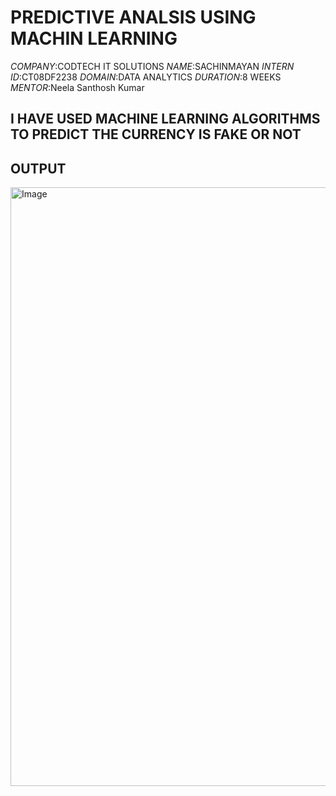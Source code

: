 # PREDICTIVE ANALSIS USING MACHIN LEARNING
*COMPANY*:CODTECH IT SOLUTIONS
*NAME*:SACHINMAYAN
*INTERN ID*:CT08DF2238
*DOMAIN*:DATA ANALYTICS
*DURATION*:8 WEEKS
*MENTOR*:Neela Santhosh Kumar
## I HAVE USED MACHINE LEARNING ALGORITHMS TO PREDICT THE CURRENCY IS FAKE OR NOT

## OUTPUT

<img width="958" alt="Image" src="https://github.com/user-attachments/assets/e69d5332-b69d-4ef6-8f64-17f41f69bf40" />


